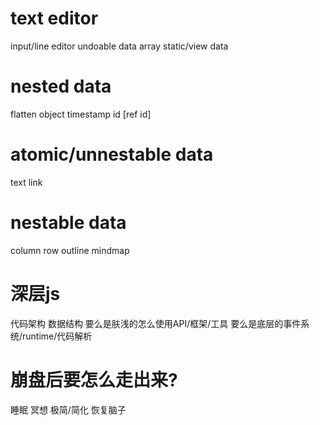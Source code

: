 # text editor
input/line editor
undoable data
array static/view data
# nested data
flatten object
timestamp id
[ref id]
# atomic/unnestable data
text
link
# nestable data
column
row
outline
mindmap
# 深层js
代码架构
数据结构
要么是肤浅的怎么使用API/框架/工具
要么是底层的事件系统/runtime/代码解析

# 崩盘后要怎么走出来?
睡眠
冥想
极简/简化
恢复脑子